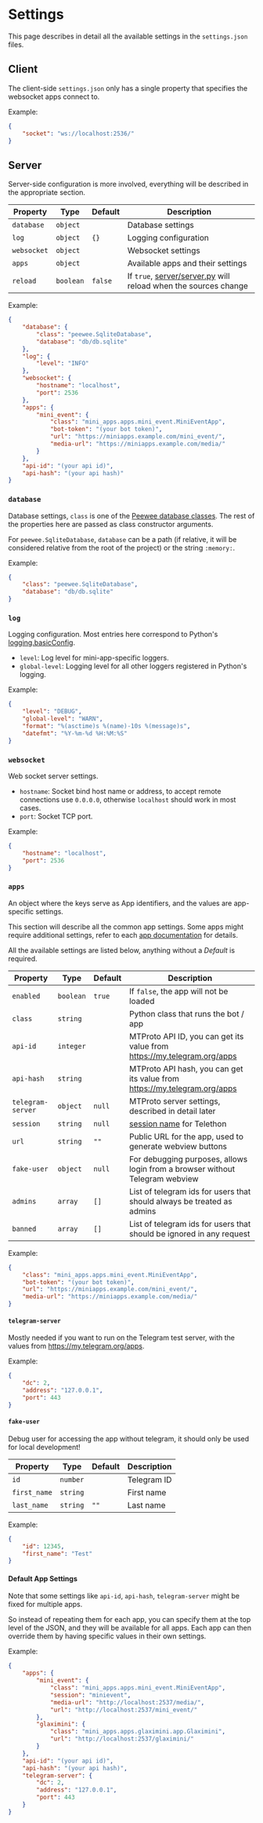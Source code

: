 Settings
========

This page describes in detail all the available settings in the `settings.json` files.

Client
------

The client-side `settings.json` only has a single property that specifies the websocket apps connect to.

Example:

```json
{
    "socket": "ws://localhost:2536/"
}
```

Server
------

Server-side configuration is more involved, everything will be described in the appropriate section.

| Property  | Type      |Default| Description                       |
|-----------|-----------|-------|-----------------------------------|
|`database` | `object`  |       | Database settings                 |
|`log`      | `object`  | `{}`  | Logging configuration             |
|`websocket`| `object`  |       | Websocket settings                |
|`apps`     | `object`  |       | Available apps and their settings |
|`reload`   | `boolean` |`false`| If `true`, [server/server.py](../scripts.md#server-server-py) will reload when the sources change |


Example:


```json
{
    "database": {
        "class": "peewee.SqliteDatabase",
        "database": "db/db.sqlite"
    },
    "log": {
        "level": "INFO"
    },
    "websocket": {
        "hostname": "localhost",
        "port": 2536
    },
    "apps": {
        "mini_event": {
            "class": "mini_apps.apps.mini_event.MiniEventApp",
            "bot-token": "(your bot token)",
            "url": "https://miniapps.example.com/mini_event/",
            "media-url": "https://miniapps.example.com/media/"
        }
    },
    "api-id": "(your api id)",
    "api-hash": "(your api hash)"
}
```


### `database`

Database settings, `class` is one of the [Peewee database classes](https://docs.peewee-orm.com/en/latest/peewee/database.html).
The rest of the properties here are passed as class constructor arguments.

For `peewee.SqliteDatabase`, `database` can be a path (if relative, it will be considered relative from the root of the project)
or the string `:memory:`.

Example:

```json
{
    "class": "peewee.SqliteDatabase",
    "database": "db/db.sqlite"
}
```

### `log`

Logging configuration.
Most entries here correspond to Python's [logging.basicConfig](https://docs.python.org/3/library/logging.html#logging.basicConfig).

* `level`: Log level for mini-app-specific loggers.
* `global-level`: Logging level for all other loggers registered in Python's logging.

Example:

```json
{
    "level": "DEBUG",
    "global-level": "WARN",
    "format": "%(asctime)s %(name)-10s %(message)s",
    "datefmt": "%Y-%m-%d %H:%M:%S"
}
```

### `websocket`

Web socket server settings.

* `hostname`: Socket bind host name or address, to accept remote connections use `0.0.0.0`,
otherwise `localhost` should work in most cases.
* `port`: Socket TCP port.

Example:

```json
{
    "hostname": "localhost",
    "port": 2536
}
```


### `apps`

An object where the keys serve as App identifiers, and the values are app-specific settings.

This section will describe all the common app settings.
Some apps might require additional settings, refer to each [app documentation](../apps/index.md) for details.

All the available settings are listed below, anything without a _Default_ is required.

| Property          | Type      |Default| Description                                                                   |
|-------------------|-----------|-------|-------------------------------------------------------------------------------|
|`enabled`          | `boolean` | `true`| If `false`, the app will not be loaded                                        |
|`class`            | `string`  |       | Python class that runs the bot / app                                          |
|`api-id`           | `integer` |       | MTProto API ID, you can get its value from <https://my.telegram.org/apps>     |
|`api-hash`         | `string`  |       | MTProto API hash, you can get its value from <https://my.telegram.org/apps>   |
|`telegram-server`  | `object`  | `null`| MTProto server settings, described in detail later                            |
|`session`          | `string`  | `null`| [session name](https://docs.telethon.dev/en/stable/modules/client.html#telethon.client.telegrambaseclient.TelegramBaseClient) for Telethon |
|`url`              | `string`  | `""`  | Public URL for the app, used to generate webview buttons                      |
|`fake-user`        | `object`  | `null`| For debugging purposes, allows login from a browser without Telegram webview  |
|`admins`           | `array`   | `[]`  | List of telegram ids for users that should always be treated as admins        |
|`banned`           | `array`   | `[]`  | List of telegram ids for users that should be ignored in any request          |

Example:

```json
{
    "class": "mini_apps.apps.mini_event.MiniEventApp",
    "bot-token": "(your bot token)",
    "url": "https://miniapps.example.com/mini_event/",
    "media-url": "https://miniapps.example.com/media/"
}
```

#### `telegram-server`

Mostly needed if you want to run on the Telegram test server, with the values from <https://my.telegram.org/apps>.

Example:

```json
{
    "dc": 2,
    "address": "127.0.0.1",
    "port": 443
}
```

#### `fake-user`

Debug user for accessing the  app without telegram, it should only be used for local development!

| Property      | Type     |Default | Description   |
|---------------|----------|--------|---------------|
|`id`           | `number` |        | Telegram ID   |
|`first_name`   | `string` |        | First name    |
|`last_name`    | `string` | `""`   | Last name     |

Example:

```json
{
    "id": 12345,
    "first_name": "Test"
}
```

#### Default App Settings

Note that some settings like `api-id`, `api-hash`, `telegram-server` might be fixed for multiple apps.

So instead of repeating them for each app, you can specify them at the top level of the JSON, and they will be available
for all apps. Each app can then override them by having specific values in their own settings.

Example:

```json
{
    "apps": {
        "mini_event": {
            "class": "mini_apps.apps.mini_event.MiniEventApp",
            "session": "minievent",
            "media-url": "http://localhost:2537/media/",
            "url": "http://localhost:2537/mini_event/"
        },
        "glaximini": {
            "class": "mini_apps.apps.glaximini.app.Glaximini",
            "url": "http://localhost:2537/glaximini/"
        }
    },
    "api-id": "(your api id)",
    "api-hash": "(your api hash)",
    "telegram-server": {
        "dc": 2,
        "address": "127.0.0.1",
        "port": 443
    }
}
```
